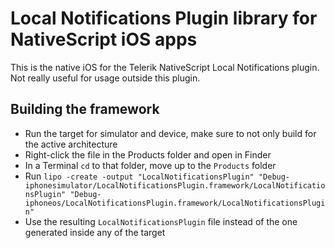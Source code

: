 # Local Notifications Plugin library for NativeScript iOS apps

This is the native iOS for the Telerik NativeScript Local Notifications plugin.
Not really useful for usage outside this plugin.

## Building the framework
- Run the target for simulator and device, make sure to not only build for the active architecture
- Right-click the file in the Products folder and open in Finder
- In a Terminal `cd` to that folder, move up to the `Products` folder
- Run `lipo -create -output "LocalNotificationsPlugin" "Debug-iphonesimulator/LocalNotificationsPlugin.framework/LocalNotificationsPlugin" "Debug-iphoneos/LocalNotificationsPlugin.framework/LocalNotificationsPlugin"`
- Use the resulting `LocalNotificationsPlugin` file instead of the one generated inside any of the target